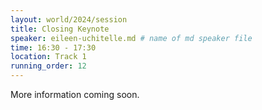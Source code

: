 ```yaml
---
layout: world/2024/session
title: Closing Keynote
speaker: eileen-uchitelle.md # name of md speaker file
time: 16:30 - 17:30
location: Track 1
running_order: 12
---
```


More information coming soon.
